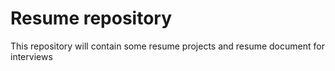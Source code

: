 # Resume repository
This repository will contain some resume projects and resume document for interviews
